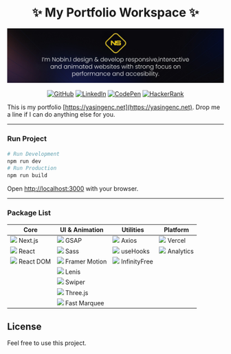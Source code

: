 <div align="center">
  <h1>✨ My Portfolio Workspace ✨</h1>
</div>

![Portfolio Preview](/public/readme.png)

<div align="center">
  <a href="https://github.com/yasingencnet" title="GitHub"><img src="https://img.shields.io/badge/GitHub-181717?style=for-the-badge&logo=github&logoColor=white" alt="GitHub" /></a>
  <a href="https://www.linkedin.com/in/yasingencnet/" title="LinkedIn"><img src="https://img.shields.io/badge/LinkedIn-0A66C2?style=for-the-badge&logo=linkedin&logoColor=white" alt="LinkedIn" /></a>
  <a href="https://codepen.io/yasingencnet" title="CodePen"><img src="https://img.shields.io/badge/CodePen-000000?style=for-the-badge&logo=codepen&logoColor=white" alt="CodePen" /></a>
  <a href="https://www.hackerrank.com/yourusername" title="HackerRank"><img src="https://img.shields.io/badge/HackerRank-00EA64?style=for-the-badge&logo=hackerrank&logoColor=white" alt="HackerRank" /></a>
</div>

This is my portfolio [https://yasingenc.net](https://yasingenc.net). Drop me a line if I can do anything else for you.

---

### Run Project
```bash
# Run Development
npm run dev
# Run Production
npm run build
```
Open [http://localhost:3000](http://localhost:3000) with your browser.

---

### Package List

<div align="center">

| Core | UI & Animation | Utilities | Platform |
|------|----------------|-----------|----------|
| <img src="https://cdn.worldvectorlogo.com/logos/next-js.svg" height="20"> Next.js | <img src="https://img.shields.io/badge/GSAP-Animation-brightgreen" height="20"> GSAP | <img src="https://cdn.worldvectorlogo.com/logos/axios.svg" height="20"> Axios | <img src="https://assets.vercel.com/image/upload/v1607554385/repositories/vercel/logo.png" height="20"> Vercel |
| <img src="https://cdn.worldvectorlogo.com/logos/react-2.svg" height="20"> React | <img src="https://cdn.worldvectorlogo.com/logos/sass-1.svg" height="20"> Sass | <img src="https://img.shields.io/badge/usehooks-hooks-blue" height="20"> useHooks | <img src="https://assets.vercel.com/image/upload/v1607554385/repositories/vercel/logo.png" height="20"> Analytics |
| <img src="https://cdn.worldvectorlogo.com/logos/react-2.svg" height="20"> React DOM | <img src="https://framerusercontent.com/images/48ha9ZR9oZQGQ6gZ8YUfElP3T0A.png" height="20"> Framer Motion | <img src="https://infinityfree.net/assets/favicon/favicon-32x32.png" height="20"> InfinityFree | |
| | <img src="https://img.shields.io/badge/Lenis-Smooth_Scroll-blue" height="20"> Lenis | | |
| | <img src="https://swiperjs.com/images/swiper-logo.svg" height="20"> Swiper | | |
| | <img src="https://cdn.worldvectorlogo.com/logos/threejs-1.svg" height="20"> Three.js | | |
| | <img src="https://img.shields.io/badge/Fast_Marquee-Scrolling-orange" height="20"> Fast Marquee | | |

</div>

## License
Feel free to use this project.

